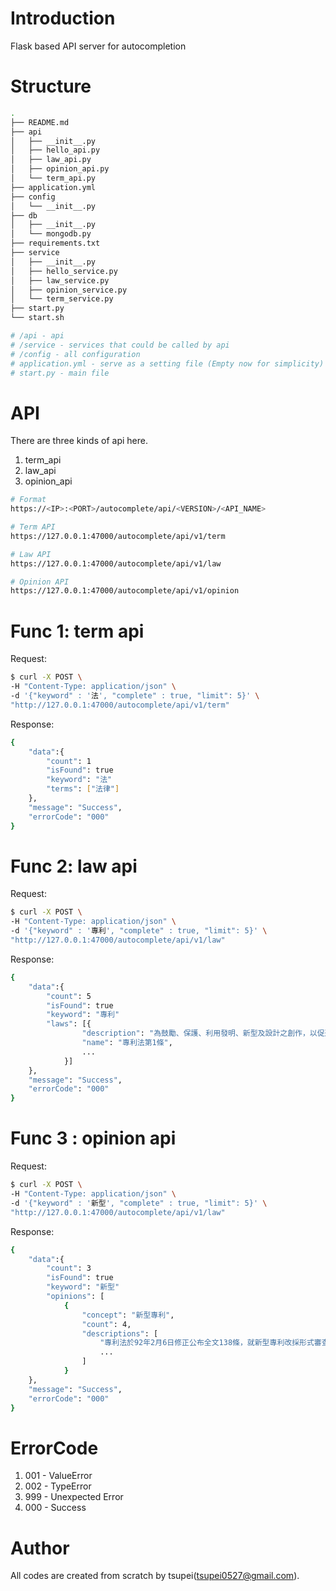 # Introduction

Flask based API server for autocompletion

# Structure

```bash
.
├── README.md
├── api
│   ├── __init__.py
│   ├── hello_api.py
│   ├── law_api.py
│   ├── opinion_api.py
│   └── term_api.py
├── application.yml
├── config
│   └── __init__.py
├── db
│   ├── __init__.py
│   └── mongodb.py
├── requirements.txt
├── service
│   ├── __init__.py
│   ├── hello_service.py
│   ├── law_service.py
│   ├── opinion_service.py
│   └── term_service.py
├── start.py
└── start.sh

# /api - api 
# /service - services that could be called by api
# /config - all configuration
# application.yml - serve as a setting file (Empty now for simplicity)
# start.py - main file
```

# API

There are three kinds of api here.

1. term_api
2. law_api
3. opinion_api

```bash
# Format
https://<IP>:<PORT>/autocomplete/api/<VERSION>/<API_NAME>

# Term API
https://127.0.0.1:47000/autocomplete/api/v1/term

# Law API
https://127.0.0.1:47000/autocomplete/api/v1/law

# Opinion API
https://127.0.0.1:47000/autocomplete/api/v1/opinion

```

# Func 1: term api

Request:

```bash
$ curl -X POST \
-H "Content-Type: application/json" \
-d '{"keyword" : '法', "complete" : true, "limit": 5}' \
"http://127.0.0.1:47000/autocomplete/api/v1/term"

```

Response:

```bash
{
    "data":{
        "count": 1
        "isFound": true
        "keyword": "法"
        "terms": ["法律"]
    },
    "message": "Success",
    "errorCode": "000"
}
```

# Func 2: law api

Request:

```bash
$ curl -X POST \
-H "Content-Type: application/json" \
-d '{"keyword" : '專利', "complete" : true, "limit": 5}' \
"http://127.0.0.1:47000/autocomplete/api/v1/law"

```

Response:

```bash
{
    "data":{
        "count": 5
        "isFound": true
        "keyword": "專利"
        "laws": [{
                "description": "為鼓勵、保護、利用發明、新型及設計之創作，以促進產業發展，特制定本法。",
                "name": "專利法第1條",
                ...
            }]
    },
    "message": "Success",
    "errorCode": "000"
}
```

# Func 3 : opinion api

Request:

```bash
$ curl -X POST \
-H "Content-Type: application/json" \
-d '{"keyword" : '新型', "complete" : true, "limit": 5}' \
"http://127.0.0.1:47000/autocomplete/api/v1/law"

```

Response:

```bash
{
    "data":{
        "count": 3
        "isFound": true
        "keyword": "新型"
        "opinions": [
            {
                "concept": "新型專利",
                "count": 4,
                "descriptions": [
                    "專利法於92年2月6日修正公布全文138條，就新型專利改採形式審查，對新型專利申請案僅為形式要件之審查，而不進行前案檢索及實體要件之判斷（如產業利用性、新穎性、進步性等）。惟考量僅經形式審查所取得之新型專利權，其權利內容具有不安定性及不確定性，為免新型專利權人不當權利行使，有害於第三人之技術利用及研發，特於第103條至第105條增訂「新型專利技術報告」制度，促使新型專利權人妥適行使權利，且供公眾得以判斷新型專利是否符合實體要件，而具有公眾審查之功能。準此，新型專利技術報告僅為申請人判斷該新型專利權是否合於專利實體要件之參考，以及新型專利權人行使權利之佐證，非謂專利權人於新型專利公告後即應申請新型專利技術報告始能維護其專利權(智慧財產法院100年度民專上字第53號判決)",
                    ...
                ]
            }
    },
    "message": "Success",
    "errorCode": "000"
}
```

# ErrorCode

1. 001 - ValueError
2. 002 - TypeError
3. 999 - Unexpected Error
4. 000 - Success

# Author

All codes are created from scratch by tsupei(tsupei0527@gmail.com). 





